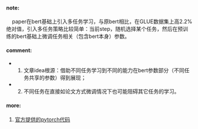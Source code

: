 #### note:
&nbsp;&nbsp;&nbsp;&nbsp;paper在bert基础上引入多任务学习，与原bert相比，在GLUE数据集上高2.2%绝对值，引入多任务策略比较简单：当前step，随机选择某个任务，然后在预训练的bert基础上微调任务相关（包含bert本身）参数。

#### comment:
  + 1. 文章idea根源：借助不同任务学习到不同的能力在bert参数部分（不同任务共享的参数）得到展现；
  + 2. 不同任务在直接如论文方式微调情况下也可能阻碍其它任务的学习。

#### more:
  1. [官方提供的pytorch代码](https://github.com/namisan/mt-dnn)
